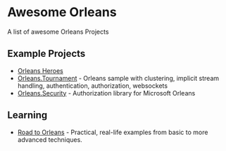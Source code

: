 # Awesome Orleans
A list of awesome Orleans Projects

## Example Projects

* [Orleans Heroes](https://github.com/sketch7/orleans-heroes)
* [Orleans.Tournament](https://github.com/pmorelli92/Orleans.Tournament) - Orleans sample with clustering, implicit stream handling, authentication, authorization, websockets
* [Orleans.Security](https://github.com/Async-Hub/Orleans.Security) - Authorization library for Microsoft Orleans

## Learning

* [Road to Orleans](https://github.com/PiotrJustyna/road-to-orleans) - Practical, real-life examples from basic to more advanced techniques.
